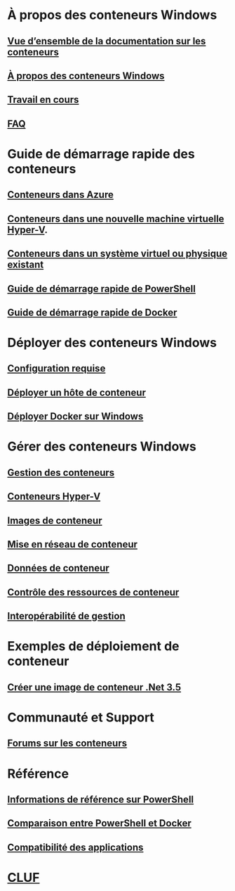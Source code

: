# À propos des conteneurs Windows

## [Vue d’ensemble de la documentation sur les conteneurs](./containers_welcome.md)

## [À propos des conteneurs Windows](about/about_overview.md)

## [Travail en cours](about/work_in_progress.md)

## [FAQ](about/faq.md)

# Guide de démarrage rapide des conteneurs

## [Conteneurs dans Azure](quick_start/azure_setup.md)

## [Conteneurs dans une nouvelle machine virtuelle Hyper-V](quick_start/container_setup.md).

## [Conteneurs dans un système virtuel ou physique existant](quick_start/inplace_setup.md)

## [Guide de démarrage rapide de PowerShell](quick_start/manage_powershell.md)

## [Guide de démarrage rapide de Docker](quick_start/manage_docker.md)

# Déployer des conteneurs Windows

## [Configuration requise](deployment/system_requirements.md)

## [Déployer un hôte de conteneur](deployment/deployment.md)

## [Déployer Docker sur Windows](deployment/docker_windows.md)

# Gérer des conteneurs Windows

## [Gestion des conteneurs](management/manage_containers.md)

## [Conteneurs Hyper-V](management/hyperv_container.md)

## [Images de conteneur](management/manage_images.md)

## [Mise en réseau de conteneur](management/container_networking.md)

## [Données de conteneur](management/manage_data.md)

## [Contrôle des ressources de conteneur](management/manage_resources.md)

## [Interopérabilité de gestion](management/hcs_powershell.md)

# Exemples de déploiement de conteneur

## [Créer une image de conteneur .Net 3.5](examples/dotnet35.md)

# Communauté et Support

## [Forums sur les conteneurs](https://social.msdn.microsoft.com/Forums/en-US/home?forum=windowscontainers)

# Référence

## [Informations de référence sur PowerShell](https://technet.microsoft.com/en-us/library/mt433069.aspx)

## [Comparaison entre PowerShell et Docker](reference/ps_docker_comparison.md)

## [Compatibilité des applications](reference/app_compat.md)

# [CLUF](EULA.md)


